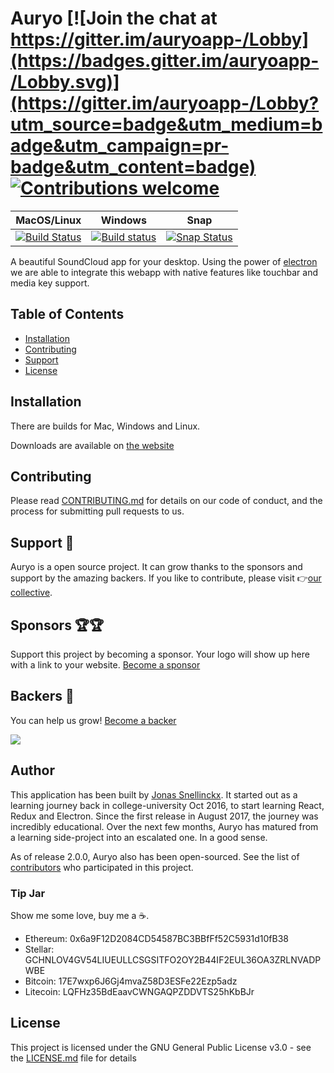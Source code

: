 # Auryo [![Join the chat at https://gitter.im/auryoapp-/Lobby](https://badges.gitter.im/auryoapp-/Lobby.svg)](https://gitter.im/auryoapp-/Lobby?utm_source=badge&utm_medium=badge&utm_campaign=pr-badge&utm_content=badge) [![Contributions welcome](https://img.shields.io/badge/Contributions-welcome-blue.svg)](https://github.com/Superjo149/auryo/issues)

|MacOS/Linux|Windows|Snap|
|-----------|-------|----|
|[![Build Status](https://travis-ci.org/Superjo149/auryo.svg?branch=master)](https://travis-ci.org/Superjo149/auryo)|[![Build status](https://ci.appveyor.com/api/projects/status/qrnwwqa9yvb26daa/branch/master?svg=true)](https://ci.appveyor.com/project/Superjo149/auryo/branch/master)|[![Snap Status](https://build.snapcraft.io/badge/auryo/auryo-snap.svg)](https://build.snapcraft.io/user/auryo/auryo-snap)|

A beautiful SoundCloud app for your desktop. Using the power of [electron](https://electronjs.org/) we are able to integrate this webapp with native features like touchbar and media key support.

## Table of Contents
- [Installation](#installation)
- [Contributing](#contributing)
- [Support](#support)
- [License](#license)


## Installation
There are builds for Mac, Windows and Linux.

Downloads are available on [the website](http://auryo.com#downloads)

## Contributing
Please read [CONTRIBUTING.md](CONTRIBUTING.md) for details on our code of conduct, and the process for submitting pull requests to us.

## Support 💪 

Auryo is a open source project. It can grow thanks to the sponsors and support by the amazing backers. If you like to contribute, please visit 👉[our collective](https://opencollective.com/auryo).

## Sponsors 🏆🏆

Support this project by becoming a sponsor. Your logo will show up here with a link to your website. [Become a sponsor](https://opencollective.com/auryo)

## Backers 🙏
You can help us grow! [Become a backer](https://opencollective.com/auryo)

<a href="https://opencollective.com/auryo"><img src="https://opencollective.com/auryo/backers.svg?width=890"></a>


## Author
This application has been built by [Jonas Snellinckx](www.linkedin.com/in/jonas-snellinckx). It started out as a learning journey back in college-university Oct 2016, to start learning React, Redux and Electron. Since the first release in August 2017, the journey was incredibly educational. Over the next few months, Auryo has matured from a learning side-project into an escalated one. In a good sense.

As of release 2.0.0, Auryo also has been open-sourced. See the list of [contributors](https://github.com/Superjo149/auryo/contributors) who participated in this project.

### Tip Jar
Show me some love, buy me a ☕️.
- Ethereum: 0x6a9F12D2084CD54587BC3BBfFf52C5931d10fB38
- Stellar: GCHNLOV4GV54LIUEULLCSGSITFO2OY2B44IF2EUL36OA3ZRLNVADPWBE
- Bitcoin: 17E7wxp6J6Gj4mvaZ58D3ESFe22Ezp5adz
- Litecoin: LQFHz35BdEaavCWNGAQPZDDVTS25hKbBJr

## License
This project is licensed under the GNU General Public License v3.0 - see the [LICENSE.md](LICENSE.md) file for details



